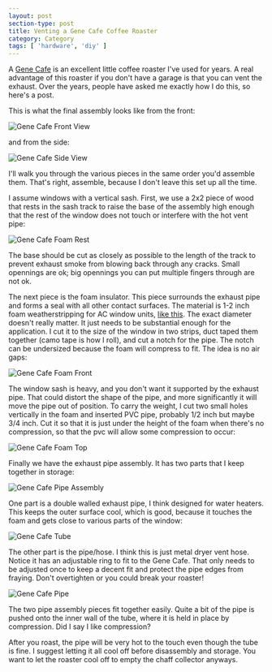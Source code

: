 ```yaml
---
layout: post
section-type: post
title: Venting a Gene Cafe Coffee Roaster
category: Category
tags: [ 'hardware', 'diy' ]
---
```


A [Gene Cafe](https://www.sweetmarias.com/product/gene-cafe-roaster-red) is an excellent little coffee roaster I've used for years. A real advantage of this roaster if you don't have a garage is that you can vent the exhaust. Over the years, people have asked me exactly how I do this, so here's a post.

This is what the final assembly looks like from the front:

![Gene Cafe Front View](https://blogs.memphis.edu/aolney/files/2019/10/gene-unit-front.jpg "Gene Cafe Exhaust Assembly Front View")

and from the side:

![Gene Cafe Side View](https://blogs.memphis.edu/aolney/files/2019/10/gene-unit-side.jpg "Gene Cafe Exhaust Assembly Side View")

I'll walk you through the various pieces in the same order you'd assemble them. That's right, assemble, because I don't leave this set up all the time.

I assume windows with a vertical sash. First, we use a 2x2 piece of wood that rests in the sash track to raise the base of the assembly high enough that the rest of the window does not touch or interfere with the hot vent pipe:

![Gene Cafe Foam Rest](https://blogs.memphis.edu/aolney/files/2019/10/gene-foam-rest.jpg "Exhaust Assembly Base")

The base should be cut as closely as possible to the length of the track to prevent exhaust smoke from blowing back through any cracks. Small opennings are ok; big opennings you can put multiple fingers through are not ok.

The next piece is the foam insulator. This piece surrounds the exhaust pipe and forms a seal with all other contact surfaces. The material is 1-2 inch foam weatherstripping for AC window units, [like this](https://www.amazon.com/dp/B011T0ZCM0/ref=asc_df_B011T0ZCM05339875/?tag=hyprod-20&creative=395009&creativeASIN=B011T0ZCM0&linkCode=df0&hvadid=167138746282&hvpos=1o4&hvnetw=g&hvrand=2388636540910591686&hvpone=&hvptwo=&hvqmt=&hvdev=c&hvdvcmdl=&hvlocint=&hvlocphy=9013521&hvtargid=pla-340687271404). The exact diameter doesn't really matter. It just needs to be substantial enough for the application. I cut it to the size of the window in two strips, duct taped them together (camo tape is how I roll), and cut a notch for the pipe. The notch can be undersized because the foam will compress to fit. The idea is no air gaps:

![Gene Cafe Foam Front](https://blogs.memphis.edu/aolney/files/2019/10/gene-foam-front.jpg "Exhaust Assembly Foam Front")

The window sash is heavy, and you don't want it supported by the exhaust pipe. That could distort the shape of the pipe, and more significantly it will move the pipe out of position. To carry the weight, I cut two small holes vertically in the foam and inserted PVC pipe, probably 1/2 inch but maybe 3/4 inch. Cut it so that it is just under the height of the foam when there's no compression, so that the pvc will allow some compression to occur:

![Gene Cafe Foam Top](https://blogs.memphis.edu/aolney/files/2019/10/gene-foam-top.jpg "Exhaust Assembly Foam Top")

Finally we have the exhaust pipe assembly. It has two parts that I keep together in storage:

![Gene Cafe Pipe Assembly](https://blogs.memphis.edu/aolney/files/2019/10/gene-pipe-assembly.jpg "Exhaust Assembly Tube and Pipe")

One part is a double walled exhaust pipe, I think designed for water heaters. This keeps the outer surface cool, which is good, because it touches the foam and gets close to various parts of the window:

![Gene Cafe Tube ](https://blogs.memphis.edu/aolney/files/2019/10/gene-tube-close.jpg "Exhaust Assembly Tube")

The other part is the pipe/hose.  I think this is just metal dryer vent hose. Notice it has an adjustable ring to fit to the Gene Cafe. That only needs to be adjusted once to keep a decent fit and protect the pipe edges from fraying. Don't overtighten or you could break your roaster!

![Gene Cafe Pipe ](https://blogs.memphis.edu/aolney/files/2019/10/gene-pipe-fitting.jpg "Exhaust Assembly Pipe")

The two pipe assembly pieces fit together easily. Quite a bit of the pipe is pushed onto the inner wall of the tube, where it is held in place by compression. Did I say I like compression?

After you roast, the pipe will be very hot to the touch even though the tube is fine. I suggest letting it all cool off before disassembly and storage. You want to let the roaster cool off to empty the chaff collector anyways.










